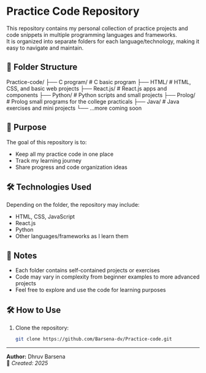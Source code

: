 # Practice Code Repository

This repository contains my personal collection of practice projects and code snippets in multiple programming languages and frameworks.  
It is organized into separate folders for each language/technology, making it easy to navigate and maintain.

## 📂 Folder Structure

Practice-code/
├── C program/ # C basic program 
├── HTML/ # HTML, CSS, and basic web projects
├── React.js/ # React.js apps and components
├── Python/ # Python scripts and small projects
├── Prolog/ # Prolog small programs for the college practicals
├── Java/ # Java exercises and mini projects
└── ...more coming soon

## 🚀 Purpose
The goal of this repository is to:
- Keep all my practice code in one place
- Track my learning journey
- Share progress and code organization ideas

## 🛠 Technologies Used
Depending on the folder, the repository may include:
- HTML, CSS, JavaScript
- React.js
- Python
- Other languages/frameworks as I learn them

## 📌 Notes
- Each folder contains self-contained projects or exercises
- Code may vary in complexity from beginner examples to more advanced projects
- Feel free to explore and use the code for learning purposes

## 🛠 How to Use
1. Clone the repository:
   ```bash
   git clone https://github.com/Barsena-dv/Practice-code.git
---
**Author:** Dhruv Barsena  
📅 _Created: 2025_
